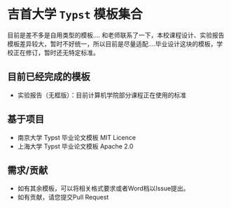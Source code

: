 # 吉首大学 `Typst` 模板集合

目前是差不多是自用类型的模板.... 和老师联系了一下，本校课程设计、实验报告模板差异较大，暂时不好统一，所以目前是尽量适配....毕业设计这块的模板，学校正在修订，暂时还无特定标准。

## 目前已经完成的模板

- 实验报告（无框版）：目前计算机学院部分课程正在使用的标准

## 基于项目

- 南京大学 Typst 毕业论文模板 MIT Licence
- 上海大学 Typst 毕业论文模板 Apache 2.0

## 需求/贡献

- 如有其余模板，可以将相关格式要求或者Word档以Issue提出。
- 如有贡献，请您提交Pull Request

